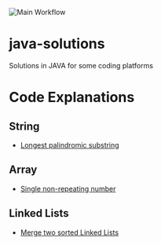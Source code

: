 ![Main Workflow](https://github.com/nikoo28/java-solutions/workflows/Main%20Workflow/badge.svg)

# java-solutions
Solutions in JAVA for some coding platforms

# Code Explanations
## String
- [Longest palindromic substring](https://studyalgorithms.com/string/longest-palindromic-substring/)

## Array
- [Single non-repeating number](https://studyalgorithms.com/array/single-non-repeating-number/)

## Linked Lists
- [Merge two sorted Linked Lists](https://studyalgorithms.com/link_list/merge-two-sorted-linked-lists/)
